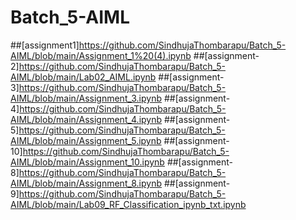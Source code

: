 # Batch_5-AIML
##[assignment1]https://github.com/SindhujaThombarapu/Batch_5-AIML/blob/main/Assignment_1%20(4).ipynb
##[assignment-2]https://github.com/SindhujaThombarapu/Batch_5-AIML/blob/main/Lab02_AIML.ipynb
##[assignment-3]https://github.com/SindhujaThombarapu/Batch_5-AIML/blob/main/Assignment_3.ipynb
##[assignment-4]https://github.com/SindhujaThombarapu/Batch_5-AIML/blob/main/Assignment_4.ipynb
##[assignment-5]https://github.com/SindhujaThombarapu/Batch_5-AIML/blob/main/Assignment_5.ipynb
##[assignment-10]https://github.com/SindhujaThombarapu/Batch_5-AIML/blob/main/Assignment_10.ipynb
##[assignment-8]https://github.com/SindhujaThombarapu/Batch_5-AIML/blob/main/Assignment_8.ipynb
##[assignment-9]https://github.com/SindhujaThombarapu/Batch_5-AIML/blob/main/Lab09_RF_Classification_ipynb_txt.ipynb





